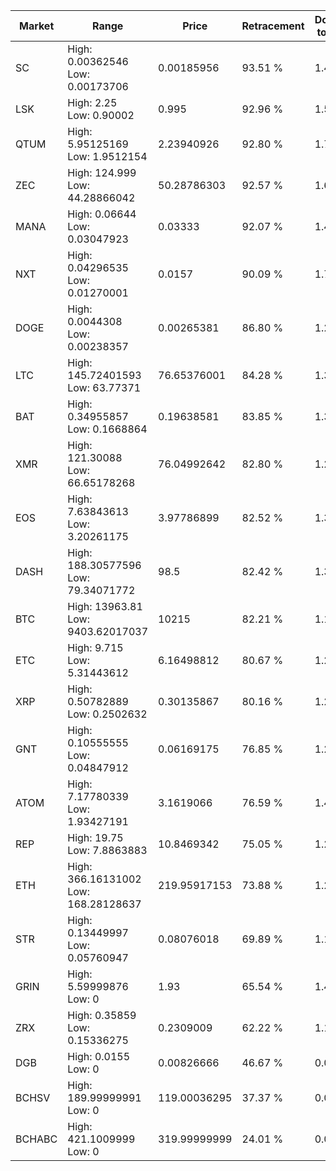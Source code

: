 | Market | Range | Price| Retracement | Doubles to 50% |
| --- | --- | --- | --- | --- |
| SC | High: 0.00362546<br />Low: 0.00173706 | 0.00185956 | 93.51 % | 1.44 |
| LSK | High: 2.25<br />Low: 0.90002 | 0.995 | 92.96 % | 1.58 |
| QTUM | High: 5.95125169<br />Low: 1.9512154 | 2.23940926 | 92.80 % | 1.76 |
| ZEC | High: 124.999<br />Low: 44.28866042 | 50.28786303 | 92.57 % | 1.68 |
| MANA | High: 0.06644<br />Low: 0.03047923 | 0.03333 | 92.07 % | 1.45 |
| NXT | High: 0.04296535<br />Low: 0.01270001 | 0.0157 | 90.09 % | 1.77 |
| DOGE | High: 0.0044308<br />Low: 0.00238357 | 0.00265381 | 86.80 % | 1.28 |
| LTC | High: 145.72401593<br />Low: 63.77371 | 76.65376001 | 84.28 % | 1.37 |
| BAT | High: 0.34955857<br />Low: 0.1668864 | 0.19638581 | 83.85 % | 1.31 |
| XMR | High: 121.30088<br />Low: 66.65178268 | 76.04992642 | 82.80 % | 1.24 |
| EOS | High: 7.63843613<br />Low: 3.20261175 | 3.97786899 | 82.52 % | 1.36 |
| DASH | High: 188.30577596<br />Low: 79.34071772 | 98.5 | 82.42 % | 1.36 |
| BTC | High: 13963.81<br />Low: 9403.62017037 | 10215 | 82.21 % | 1.14 |
| ETC | High: 9.715<br />Low: 5.31443612 | 6.16498812 | 80.67 % | 1.22 |
| XRP | High: 0.50782889<br />Low: 0.2502632 | 0.30135867 | 80.16 % | 1.26 |
| GNT | High: 0.10555555<br />Low: 0.04847912 | 0.06169175 | 76.85 % | 1.25 |
| ATOM | High: 7.17780339<br />Low: 1.93427191 | 3.1619066 | 76.59 % | 1.44 |
| REP | High: 19.75<br />Low: 7.8863883 | 10.8469342 | 75.05 % | 1.27 |
| ETH | High: 366.16131002<br />Low: 168.28128637 | 219.95917153 | 73.88 % | 1.21 |
| STR | High: 0.13449997<br />Low: 0.05760947 | 0.08076018 | 69.89 % | 1.19 |
| GRIN | High: 5.59999876<br />Low: 0 | 1.93 | 65.54 % | 1.45 |
| ZRX | High: 0.35859<br />Low: 0.15336275 | 0.2309009 | 62.22 % | 1.11 |
| DGB | High: 0.0155<br />Low: 0 | 0.00826666 | 46.67 % | 0.00 |
| BCHSV | High: 189.99999991<br />Low: 0 | 119.00036295 | 37.37 % | 0.00 |
| BCHABC | High: 421.1009999<br />Low: 0 | 319.99999999 | 24.01 % | 0.00 |
